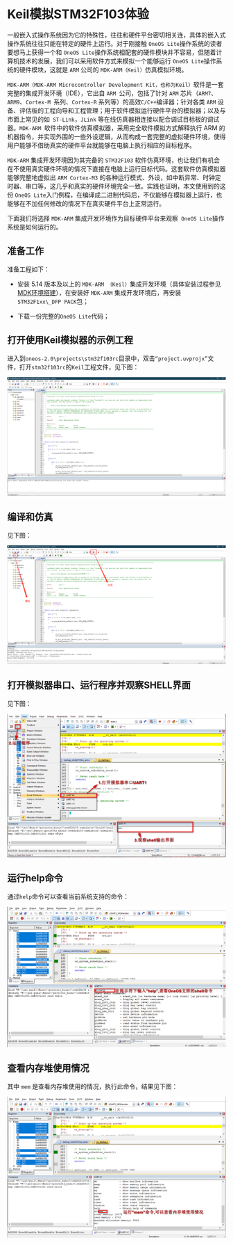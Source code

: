 # Keil模拟STM32F103体验

一般嵌入式操作系统因为它的特殊性，往往和硬件平台密切相关连，具体的嵌入式操作系统往往只能在特定的硬件上运行。对于刚接触 `OneOS Lite`操作系统的读者要想马上获得一个和 `OneOS Lite`操作系统相配套的硬件模块并不容易，但随着计算机技术的发展，我们可以采用软件方式来模拟一个能够运行 `OneOS Lite`操作系统的硬件模块，这就是 `ARM` 公司的 `MDK-ARM（Keil）`仿真模拟环境。

`MDK-ARM（MDK-ARM Microcontroller Development Kit，也称为Keil）`软件是一套完整的集成开发环境（IDE），它出自 `ARM `公司，包括了针对 `ARM` 芯片（`ARM7`、`ARM9`、`Cortex-M `系列、`Cortex-R` 系列等）的高效` C/C++ `编译器；针对各类 `ARM` 设备、评估板的工程向导和工程管理；用于软件模拟运行硬件平台的模拟器；以及与市面上常见的如` ST-Link`，`JLink` 等在线仿真器相连接以配合调试目标板的调试器。`MDK-ARM `软件中的软件仿真模拟器，采用完全软件模拟方式解释执行 ARM 的机器指令，并实现外围的一些外设逻辑，从而构成一套完整的虚拟硬件环境，使得用户能够不借助真实的硬件平台就能够在电脑上执行相应的目标程序。

`MDK-ARM` 集成开发环境因为其完备的 `STM32F103` 软件仿真环境，也让我们有机会在不使用真实硬件环境的情况下直接在电脑上运行目标代码。这套软件仿真模拟器能够完整地虚拟出 `ARM Cortex-M3` 的各种运行模式、外设，如中断异常、时钟定时器、串口等，这几乎和真实的硬件环境完全一致。实践也证明，本文使用到的这份 `OneOS Lite`入门例程，在编译成二进制代码后，不仅能够在模拟器上运行，也能够在不加任何修改的情况下在真实硬件平台上正常运行。

下面我们将选择 `MDK-ARM` 集成开发环境作为目标硬件平台来观察` OneOS Lite`操作系统是如何运行的。

## 准备工作

准备工程如下：

* 安装 5.14 版本及以上的 `MDK-ARM （Keil）`集成开发环境（具体安装过程参见[MDK环境搭建](/docs/tools/mdk/mdk-install.md)），在安装好 `MDK-ARM` 集成开发环境后，再安装 `STM32F1xx\_DFP PACK`包；

* 下载一份完整的`OneOS Lite`代码；



## 打开使用Keil模拟器的示例工程

进入到`oneos-2.0\projects\stm32f103rc`目录中，双击`“project.uvprojx”`文件，打开`stm32f103rc`的`Keil`工程文件，见下图：

![](images/stm32f103_simulator_project.png)

## 编译和仿真

见下图：

![](images/compile_simulate.png)

## 打开模拟器串口、运行程序并观察SHELL界面

见下图：

![](images/open_uart_and_run.png)

## 运行help命令

通过`help`命令可以查看当前系统支持的命令：

![](images/run_help.png)

## 查看内存堆使用情况

其中 `mem` 是查看内存堆使用的情况，执行此命令，结果见下图：

![](images/run_list_mem_cmd.png)

